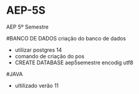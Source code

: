 # AEP-5S
AEP 5º Semestre

#BANCO DE DADOS 
criação do banco de dados

 - utilizar postgres 14
 - comando de criação do pos
 - CREATE DATABASE aep5semestre encodig utf8

#JAVA 
- ultilizado verão 11

